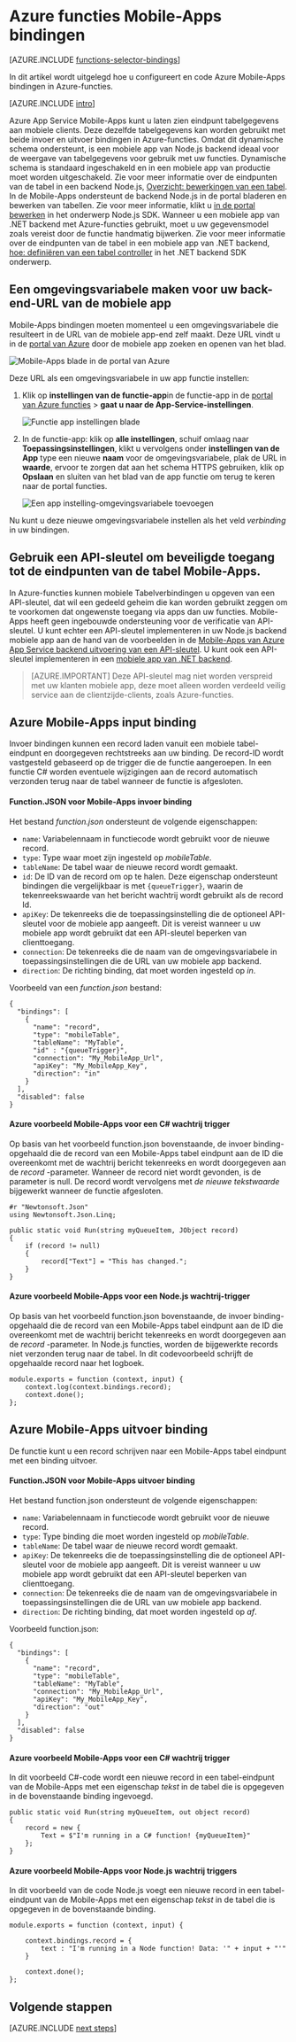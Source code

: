 <properties
    pageTitle="Azure functies Mobile-Apps bindingen | Microsoft Azure"
    description="Meer informatie over het gebruik van Azure Mobile-Apps bindingen in Azure-functies."
    services="functions"
    documentationCenter="na"
    authors="ggailey777"
    manager="erikre"
    editor=""
    tags=""
    keywords="Azure werkt, functies, verwerking van gebeurtenis, dynamische berekeningscluster, als u kiest architectuur"/>

<tags
    ms.service="functions"
    ms.devlang="multiple"
    ms.topic="reference"
    ms.tgt_pltfrm="multiple"
    ms.workload="na"
    ms.date="08/30/2016"
    ms.author="glenga"/>

# <a name="azure-functions-mobile-apps-bindings"></a>Azure functies Mobile-Apps bindingen

[AZURE.INCLUDE [functions-selector-bindings](../../includes/functions-selector-bindings.md)]

In dit artikel wordt uitgelegd hoe u configureert en code Azure Mobile-Apps bindingen in Azure-functies. 

[AZURE.INCLUDE [intro](../../includes/functions-bindings-intro.md)] 

Azure App Service Mobile-Apps kunt u laten zien eindpunt tabelgegevens aan mobiele clients. Deze dezelfde tabelgegevens kan worden gebruikt met beide invoer en uitvoer bindingen in Azure-functies. Omdat dit dynamische schema ondersteunt, is een mobiele app van Node.js backend ideaal voor de weergave van tabelgegevens voor gebruik met uw functies. Dynamische schema is standaard ingeschakeld en in een mobiele app van productie moet worden uitgeschakeld. Zie voor meer informatie over de eindpunten van de tabel in een backend Node.js, [Overzicht: bewerkingen van een tabel](../app-service-mobile/app-service-mobile-node-backend-how-to-use-server-sdk.md#TableOperations). In de Mobile-Apps ondersteunt de backend Node.js in de portal bladeren en bewerken van tabellen. Zie voor meer informatie, klikt u [in de portal bewerken](../app-service-mobile/app-service-mobile-node-backend-how-to-use-server-sdk.md#in-portal-editing) in het onderwerp Node.js SDK. Wanneer u een mobiele app van .NET backend met Azure-functies gebruikt, moet u uw gegevensmodel zoals vereist door de functie handmatig bijwerken. Zie voor meer informatie over de eindpunten van de tabel in een mobiele app van .NET backend, [hoe: definiëren van een tabel controller](../app-service-mobile/app-service-mobile-dotnet-backend-how-to-use-server-sdk.md#define-table-controller) in het .NET backend SDK onderwerp. 

## <a name="create-an-environment-variable-for-your-mobile-app-backend-url"></a>Een omgevingsvariabele maken voor uw back-end-URL van de mobiele app

Mobile-Apps bindingen moeten momenteel u een omgevingsvariabele die resulteert in de URL van de mobiele app-end zelf maakt. Deze URL vindt u in de [portal van Azure](https://portal.azure.com) door de mobiele app zoeken en openen van het blad.

![Mobile-Apps blade in de portal van Azure](./media/functions-bindings-mobile-apps/mobile-app-blade.png)

Deze URL als een omgevingsvariabele in uw app functie instellen:

1. Klik op **instellingen van de functie-app**in de functie-app in de [portal van Azure functies](https://functions.azure.com/signin) > **gaat u naar de App-Service-instellingen**. 

    ![Functie app instellingen blade](./media/functions-bindings-mobile-apps/functions-app-service-settings.png)

2. In de functie-app: klik op **alle instellingen**, schuif omlaag naar **Toepassingsinstellingen**, klikt u vervolgens onder **instellingen van de App** type een nieuwe **naam** voor de omgevingsvariabele, plak de URL in **waarde**, ervoor te zorgen dat aan het schema HTTPS gebruiken, klik op **Opslaan** en sluiten van het blad van de app functie om terug te keren naar de portal functies.   

    ![Een app instelling-omgevingsvariabele toevoegen](./media/functions-bindings-mobile-apps/functions-app-add-app-setting.png)

Nu kunt u deze nieuwe omgevingsvariabele instellen als het veld *verbinding* in uw bindingen.

## <a id="mobiletablesapikey"></a>Gebruik een API-sleutel om beveiligde toegang tot de eindpunten van de tabel Mobile-Apps.

In Azure-functies kunnen mobiele Tabelverbindingen u opgeven van een API-sleutel, dat wil een gedeeld geheim die kan worden gebruikt zeggen om te voorkomen dat ongewenste toegang via apps dan uw functies. Mobile-Apps heeft geen ingebouwde ondersteuning voor de verificatie van API-sleutel. U kunt echter een API-sleutel implementeren in uw Node.js backend mobiele app aan de hand van de voorbeelden in de [Mobile-Apps van Azure App Service backend uitvoering van een API-sleutel](https://github.com/Azure/azure-mobile-apps-node/tree/master/samples/api-key). U kunt ook een API-sleutel implementeren in een [mobiele app van .NET backend](https://github.com/Azure/azure-mobile-apps-net-server/wiki/Implementing-Application-Key).

>[AZURE.IMPORTANT] Deze API-sleutel mag niet worden verspreid met uw klanten mobiele app, deze moet alleen worden verdeeld veilig service aan de clientzijde-clients, zoals Azure-functies. 

## <a id="mobiletablesinput"></a>Azure Mobile-Apps input binding

Invoer bindingen kunnen een record laden vanuit een mobiele tabel-eindpunt en doorgegeven rechtstreeks aan uw binding. De record-ID wordt vastgesteld gebaseerd op de trigger die de functie aangeroepen. In een functie C# worden eventuele wijzigingen aan de record automatisch verzonden terug naar de tabel wanneer de functie is afgesloten.

#### <a name="functionjson-for-mobile-apps-input-binding"></a>Function.JSON voor Mobile-Apps invoer binding

Het bestand *function.json* ondersteunt de volgende eigenschappen:

- `name`: Variabelennaam in functiecode wordt gebruikt voor de nieuwe record.
- `type`: Type waar moet zijn ingesteld op *mobileTable*.
- `tableName`: De tabel waar de nieuwe record wordt gemaakt.
- `id`: De ID van de record om op te halen. Deze eigenschap ondersteunt bindingen die vergelijkbaar is met `{queueTrigger}`, waarin de tekenreekswaarde van het bericht wachtrij wordt gebruikt als de record Id.
- `apiKey`: De tekenreeks die de toepassingsinstelling die de optioneel API-sleutel voor de mobiele app aangeeft. Dit is vereist wanneer u uw mobiele app wordt gebruikt dat een API-sleutel beperken van clienttoegang.
- `connection`: De tekenreeks die de naam van de omgevingsvariabele in toepassingsinstellingen die de URL van uw mobiele app backend.
- `direction`: De richting binding, dat moet worden ingesteld op *in*.

Voorbeeld van een *function.json* bestand:

    {
      "bindings": [
        {
          "name": "record",
          "type": "mobileTable",
          "tableName": "MyTable",
          "id" : "{queueTrigger}",
          "connection": "My_MobileApp_Url",
          "apiKey": "My_MobileApp_Key",
          "direction": "in"
        }
      ],
      "disabled": false
    }

#### <a name="azure-mobile-apps-code-example-for-a-c-queue-trigger"></a>Azure voorbeeld Mobile-Apps voor een C# wachtrij trigger

Op basis van het voorbeeld function.json bovenstaande, de invoer binding-opgehaald die de record van een Mobile-Apps tabel eindpunt aan de ID die overeenkomt met de wachtrij bericht tekenreeks en wordt doorgegeven aan de *record* -parameter. Wanneer de record niet wordt gevonden, is de parameter is null. De record wordt vervolgens met *de nieuwe tekstwaarde* bijgewerkt wanneer de functie afgesloten.

    #r "Newtonsoft.Json"    
    using Newtonsoft.Json.Linq;
    
    public static void Run(string myQueueItem, JObject record)
    {
        if (record != null)
        {
            record["Text"] = "This has changed.";
        }    
    }

#### <a name="azure-mobile-apps-code-example-for-a-nodejs-queue-trigger"></a>Azure voorbeeld Mobile-Apps voor een Node.js wachtrij-trigger

Op basis van het voorbeeld function.json bovenstaande, de invoer binding-opgehaald die de record van een Mobile-Apps tabel eindpunt aan de ID die overeenkomt met de wachtrij bericht tekenreeks en wordt doorgegeven aan de *record* -parameter. In Node.js functies, worden de bijgewerkte records niet verzonden terug naar de tabel. In dit codevoorbeeld schrijft de opgehaalde record naar het logboek.

    module.exports = function (context, input) {    
        context.log(context.bindings.record);
        context.done();
    };


## <a id="mobiletablesoutput"></a>Azure Mobile-Apps uitvoer binding

De functie kunt u een record schrijven naar een Mobile-Apps tabel eindpunt met een binding uitvoer. 

#### <a name="functionjson-for-mobile-apps-output-binding"></a>Function.JSON voor Mobile-Apps uitvoer binding

Het bestand function.json ondersteunt de volgende eigenschappen:

- `name`: Variabelennaam in functiecode wordt gebruikt voor de nieuwe record.
- `type`: Type binding die moet worden ingesteld op *mobileTable*.
- `tableName`: De tabel waar de nieuwe record wordt gemaakt.
- `apiKey`: De tekenreeks die de toepassingsinstelling die de optioneel API-sleutel voor de mobiele app aangeeft. Dit is vereist wanneer u uw mobiele app wordt gebruikt dat een API-sleutel beperken van clienttoegang.
- `connection`: De tekenreeks die de naam van de omgevingsvariabele in toepassingsinstellingen die de URL van uw mobiele app backend.
- `direction`: De richting binding, dat moet worden ingesteld op *af*.

Voorbeeld function.json:

    {
      "bindings": [
        {
          "name": "record",
          "type": "mobileTable",
          "tableName": "MyTable",
          "connection": "My_MobileApp_Url",
          "apiKey": "My_MobileApp_Key",
          "direction": "out"
        }
      ],
      "disabled": false
    }

#### <a name="azure-mobile-apps-code-example-for-a-c-queue-trigger"></a>Azure voorbeeld Mobile-Apps voor een C# wachtrij trigger

In dit voorbeeld C#-code wordt een nieuwe record in een tabel-eindpunt van de Mobile-Apps met een eigenschap *tekst* in de tabel die is opgegeven in de bovenstaande binding ingevoegd.

    public static void Run(string myQueueItem, out object record)
    {
        record = new {
            Text = $"I'm running in a C# function! {myQueueItem}"
        };
    }

#### <a name="azure-mobile-apps-code-example-for-a-nodejs-queue-trigger"></a>Azure voorbeeld Mobile-Apps voor Node.js wachtrij triggers

In dit voorbeeld van de code Node.js voegt een nieuwe record in een tabel-eindpunt van de Mobile-Apps met een eigenschap *tekst* in de tabel die is opgegeven in de bovenstaande binding.

    module.exports = function (context, input) {
    
        context.bindings.record = {
            text : "I'm running in a Node function! Data: '" + input + "'"
        }   
    
        context.done();
    };

## <a name="next-steps"></a>Volgende stappen

[AZURE.INCLUDE [next steps](../../includes/functions-bindings-next-steps.md)]

